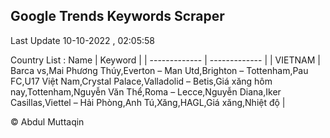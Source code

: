 

## Google Trends Keywords Scraper 
 
Last Update 10-10-2022 , 02:05:58

Country List :
 Name  | Keyword |
| ------------- | ------------- |
| VIETNAM | Barca vs,Mai Phương Thúy,Everton – Man Utd,Brighton – Tottenham,Pau FC,U17 Việt Nam,Crystal Palace,Valladolid – Betis,Giá xăng hôm nay,Tottenham,Nguyễn Văn Thể,Roma – Lecce,Nguyễn Diana,Iker Casillas,Viettel – Hải Phòng,Anh Tú,Xăng,HAGL,Giá xăng,Nhiệt độ |



© Abdul Muttaqin 
